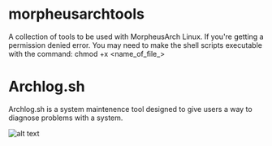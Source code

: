 # morpheusarchtools
A collection of tools to be used with MorpheusArch Linux. If you're getting a permission denied error. You may need to make the shell scripts executable with the command:
chmod +x <name_of_file_>

# Archlog.sh

Archlog.sh is a system maintenence tool designed to give users a way to diagnose problems with a system.

![alt text](https://i.imgur.com/dY3PgTu.png)
